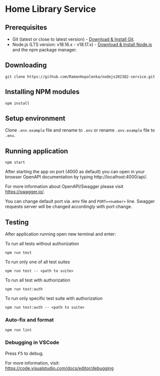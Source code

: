 # Home Library Service

## Prerequisites

- Git (latest or close to latest version) - [Download & Install Git](https://git-scm.com/downloads).
- Node.js (LTS version: v18.16.x - v18.17.x) - [Download & Install Node.js](https://nodejs.org/en/download/) and the npm package manager.

## Downloading

```
git clone https://github.com/RamanHupalenka/nodejs2023Q2-service.git
```

## Installing NPM modules

```
npm install
```

## Setup environment

Clone `.env.example` file and rename to `.env` or rename `.env.example` file to `.env`.

## Running application

```
npm start 
```

After starting the app on port (4000 as default) you can open
in your browser OpenAPI documentation by typing http://localhost:4000/api/.

For more information about OpenAPI/Swagger please visit https://swagger.io/.

You can change default port via .env file and `PORT=<number>` line. Swagger requests server will be changed accordingly with port change.

## Testing

After application running open new terminal and enter:

To run all tests without authorization

```
npm run test
```

To run only one of all test suites

```
npm run test -- <path to suite>
```

To run all test with authorization

```
npm run test:auth
```

To run only specific test suite with authorization

```
npm run test:auth -- <path to suite>
```

### Auto-fix and format

```
npm run lint
```

### Debugging in VSCode

Press <kbd>F5</kbd> to debug.

For more information, visit: https://code.visualstudio.com/docs/editor/debugging
